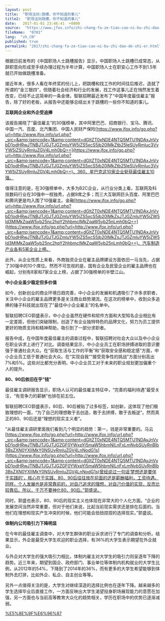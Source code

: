 ```yaml
---
layout: post
title:  "职场法则:跳槽，你不知道的事儿"
title2:  "职场法则跳槽，你不知道的事儿"
date:   2017-01-01 23:46:41  +0800
source:  "https://www.jfox.info/zhi-chang-fa-ze-tiao-cao-ni-bu-zhi-dao-de-shi-er.html"
fileName:  "0701"
lang:  "zh_CN"
published: true
permalink: "2017/zhi-chang-fa-ze-tiao-cao-ni-bu-zhi-dao-de-shi-er.html"
---
```




根据日前发布的《中国职场人士跳槽报告》显示，中国职场人士跳槽已成常态，从辞职意向形成至手续办理过程为半年计算，中国职场人士在职安心工作不到1.5年就已开始做跳槽准备。

接近年末，很多人看在年终奖的份儿上，把跳槽和找工作的时间往后推迟，造就了所谓的”金三银四”，但随着社会经济和行业的发展，找工作这事儿正在悄然发生着改变，已经不止这简单的一条金律。智联招聘最近发布了“中国年度最佳雇主”报告，除了好的老板，从报告中还能够总结出关于跳槽的一些你不知道的事儿。

**互联网企业和外企受追捧**

该报告揭晓了”最佳雇主”的30强榜单，其中阿里巴巴、招商银行、宝马、腾讯、中国一汽、百度、北汽集团、中国人民财产保险[https://www.jfox.info/go.php?url=http://www.jfox.info/url.php?_src=&amp;isencode=1&amp;content=dGltZT0xNDE4NTQ5MTU1NDAxJnVybD1odHRwJTNBJTJGJTJGZmluYW5jZS5xcS5jb20lMkZtb25leSUyRmluc3VyYW5jZSUyRmluZGV4Lmh0bQ==](https://www.jfox.info/go.php?url=http://www.jfox.info/url.php?_src=&amp;isencode=1&amp;content=dGltZT0xNDE4NTQ5MTU1NDAxJnVybD1odHRwJTNBJTJGJTJGZmluYW5jZS5xcS5jb20lMkZtb25leSUyRmluc3VyYW5jZSUyRmluZGV4Lmh0bQ==)、360、星巴克这10家企业斩获最佳雇主10强。

值得注意的是，在30强榜单中，大多为B2C企业，从行业分类上看，互联网及科技数码行业在30强中一枝独秀，占据9席之多；而三大互联网巨头百度、阿里巴巴和腾讯更是均入围了10强雇主。金融[https://www.jfox.info/go.php?url=http://www.jfox.info/url.php?_src=&amp;isencode=1&amp;content=dGltZT0xNDE4NTQ5MTU1NDAxJnVybD1odHRwJTNBJTJGJTJGZmluYW5jZS5xcS5jb20lMkZsJTJGZmluYW5jZW5ld3MlMkZqaW5yb25nc2hpY2hhbmclMkZqaW5yb25nLmh0bQ==](https://www.jfox.info/go.php?url=http://www.jfox.info/url.php?_src=&amp;isencode=1&amp;content=dGltZT0xNDE4NTQ5MTU1NDAxJnVybD1odHRwJTNBJTJGJTJGZmluYW5jZS5xcS5jb20lMkZsJTJGZmluYW5jZW5ld3MlMkZqaW5yb25nc2hpY2hhbmclMkZqaW5yb25nLmh0bQ==)、汽车制造产业各有5家企业上榜。

此外，从企业性质上来看，外商独资企业在雇主品牌建设方面依旧一马当先，占据了30强中的10个席位。然而不可忽视的是，国有企业及民营企业的雇主品牌也在崛起，分别有8家和7家企业上榜，占据了30强榜单的半壁江山。

**中小企业虽少稳定但多价值**

如今，创新创业的商业环境日趋完善，中小企业的发展和机遇吸引了许多求职者，关注中小企业的雇主品牌更多是关注商业趋势潮流。在这次的榜单中，收到众多追捧的锤子科技就出现在了”最佳中小企业雇主”的名单中。

智联招聘CEO郭盛表示，中小企业虽然在硬件和软件方面和大型知名企业相比有一定差距，但他们突破限制，创造了有企业独特特色的品牌文化，努力为员工提供更好的物质支持和精神帮助，吸引到了一部分求职者。

报告中成，在中国年度最佳雇主的调查过程中，智联招聘对社会大众以及中小企业在职业诉求上进行了对比。调查结果显示，中小企业员工在职场拼搏进取的意识要强于普通社会大众。在“获取生活与工作的平衡”和“获取安全感和稳定感”方面，中小企业员工低于普通社会大众。在“实现自我”“接受竞争性的挑战”方面分别高出7%和5%。这些对比都充分表明，中小企业员工对于未来的职业规划更加偏重个人的提升。

**80、90后依旧在乎”钱”**

最佳雇主调研报告显示，职场人认可的最佳雇主特征中，“完善的福利待遇”最受关注，“有竞争力的薪酬”也排在前五位。

智联招聘CEO郭盛表示，80后、90后被贴了过多标签，如创新，这体现了他们极致理想的一面，“为了自己的理想敢于去创造，敢于去拼搏，敢于去叛逆”。然而真正的80、90后还是“理想的现实主义者”。

“从最佳雇主调研里面我们看到几个明显的趋势：第一，钱是非常重要的。马云[https://www.jfox.info/go.php?url=http://www.jfox.info/url.php?_src=&amp;isencode=1&amp;content=dGltZT0xNDE4NTQ5MTU1NDAyJnVybD1odHRwJTNBJTJGJTJGZGF0YWxpYi5maW5hbmNlLnFxLmNvbSUyRnBlb3BsZXN0YXIlMkY0NSUyRmluZGV4LnNodG1s](https://www.jfox.info/go.php?url=http://www.jfox.info/url.php?_src=&amp;isencode=1&amp;content=dGltZT0xNDE4NTQ5MTU1NDAyJnVybD1odHRwJTNBJTJGJTJGZGF0YWxpYi5maW5hbmNlLnFxLmNvbSUyRnBlb3BsZXN0YXIlMkY0NSUyRmluZGV4LnNodG1s)曾经说过一句话‘梦想还是要伴于实践的’，核心在于实践，80、90后往往放在前面的还是薪酬福利，工资待遇。同样，个人发展也是非常靠前的，对自己追求的理想，对自己价值的实现，反而比较靠后。所以，千万不要神化80、90后。”郭盛说。

同时，郭盛也表示，80、90后的现实主义也体现在非常大的个人化方面。“企业的发展空间当然非常重要，但对于他们来说，比起当前现实需求还是排在后面的。当他们在理想和现实产生冲突的时候，他们可能会扭扭捏捏的选择现实。”郭盛说。

**体制内公司吸引力下降明显**

在今年的最佳雇主调查中，对大学生群体的职业诉求进行了专门的调查和分析。结果显示，外企是最受大学生欢迎的职业选择，有36%的大学生表示期望在外企就业。

与外企对大学生的强大吸引力相比，体制内雇主对大学生的吸引力则呈逐年下降的趋势。近三年来，期望到国企、政府部门、事业单位等体制内机构就业的大学生比例，从2012年的54%，下降到了2014年的36%，而有更多的大学生希望能够到体制外去打拼，比如外企、私企、自主创业等等。

另外一点值得关注的是，大学生对继续深造的选择比例也在逐年下降。越来越多的学生选择毕业后直接工作，一方面反映出大学生渴望投身职场展现能力的意愿在加强，另一方面也与当前高等教育大众化的趋势相关，学历在职场中的优势已逐渐减弱。

[%E5%8E%9F%E6%96%87](https://www.jfox.info/go.php?url=http://www.jfox.info/url.php?_v=v4&amp;_src=&amp;isencode=1&amp;content=dGltZT0xNDE4NTQ5MTU1NDAyJnVybD1odHRwJTNBJTJGJTJGZmluYW5jZS5xcS5jb20lMkZhJTJGMjAxNDEyMTQlMkYwMTM2MTguaHRtJTNGcGd2X3JlZiUzRGFpbzIwMTIlMjZwdGxhbmclM0QyMDUy)
